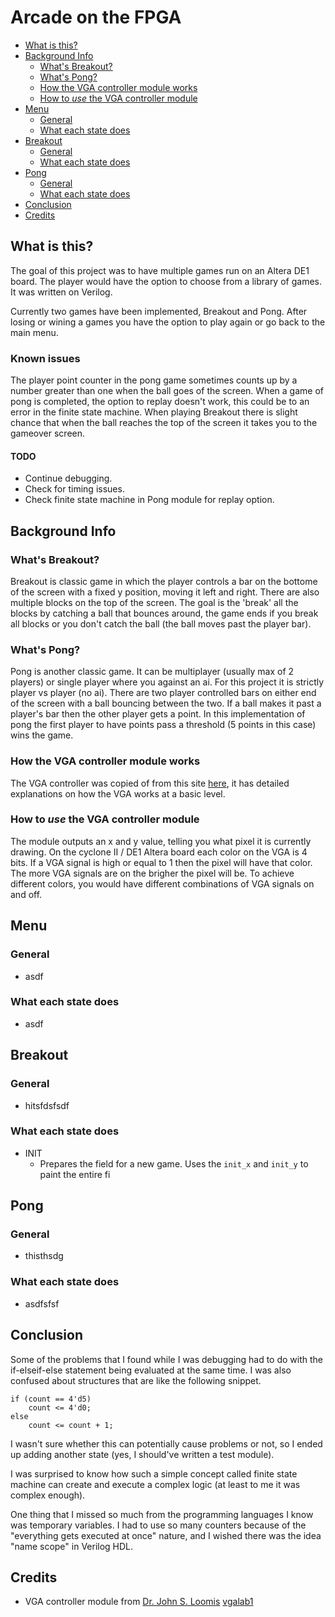 # Arcade on the FPGA

* [What is this?](./Development-Guide#what-is-this)
* [Background Info](./Development-Guide#background-info)
    * [What's Breakout?](./Development-Guide#whats-breakout)
    * [What's Pong?](./Development-Guide#whats-pong)
    * [How the VGA controller module works](./Development-Guide#how-the-vga-controller-module-works)
    * [How to *use* the VGA controller module](./Development-Guide#how-to-use-the-vga-controller-module)
* [Menu](./Development-Guide#menu)
    * [General](./Development-Guide#General)
    * [What each state does](./Development-Guide#what-each-state-does)
* [Breakout](./Development-Guide#breakout)
    * [General](./Development-Guide#General)
    * [What each state does](./Development-Guide#what-each-state-does)
* [Pong](./Development-Guide#breakout)
    * [General](./Development-Guide#General)
    * [What each state does](./Development-Guide#what-each-state-does)
* [Conclusion](./Development-Guide#conclusion)
* [Credits](./Development-Guide#credits)

## What is this?
The goal of this project was to have multiple games run on an Altera DE1 board. The player would have the option to choose from a library of games. It was written on Verilog.

Currently two games have been implemented, Breakout and Pong. After losing or wining a games you have the option to play again or go back to the main menu.

### Known issues
The player point counter in the pong game sometimes counts up by a number greater than one when the ball goes of the screen. 
When a game of pong is completed, the option to replay doesn't work, this could be to an error in the finite state machine.
When playing Breakout there is slight chance that when the ball reaches the top of the screen it takes you to the gameover screen.

#### TODO
* Continue debugging.
* Check for timing issues.
* Check finite state machine in Pong module for replay option.

## Background Info
### What's Breakout?
Breakout is classic game in which the player controls a bar on the bottome of the screen with a fixed y position, moving it left and right. There are also multiple blocks on the top of the screen. The goal is the 'break' all the blocks by catching a ball that bounces around, the game ends if you break all blocks or you don't catch the ball (the ball moves past the player bar).

### What's Pong?
Pong is another classic game. It can be multiplayer (usually max of 2 players) or single player where you against an ai. For this project it is strictly player vs player (no ai). There are two player controlled bars on either end of the screen with a ball bouncing between the two. If a ball makes it past a player's bar then the other player gets a point. In this implementation of pong the first player to have points pass a threshold (5 points in this case) wins the game.

### How the VGA controller module works
The VGA controller was copied of from this site [here](https://timetoexplore.net/blog/arty-fpga-vga-verilog-01), it has detailed explanations on how the VGA works at a basic level.

### How to *use* the VGA controller module
The module outputs an x and y value, telling you what pixel it is currently drawing. On the cyclone II / DE1 Altera board each color on the VGA is 4 bits. If a VGA signal is high or equal to 1 then the pixel will have that color. The more VGA signals are on the brigher the pixel will be. To achieve different colors, you would have different combinations of VGA signals on and off.

## Menu
### General
* asdf

### What each state does
* asdf

## Breakout
### General
* hitsfdsfsdf

### What each state does
* INIT
    * Prepares the field for a new game. Uses the `init_x` and `init_y` to paint the entire fi

## Pong
### General
* thisthsdg

### What each state does
* asdfsfsf

## Conclusion
Some of the problems that I found while I was debugging had to do with the if-elseif-else statement being evaluated at the same time. I was also confused about structures that are like the following snippet.

    if (count == 4'd5)
        count <= 4'd0;
    else
        count <= count + 1;

I wasn't sure whether this can potentially cause problems or not, so I ended up adding another state (yes, I should've written a test module).

I was surprised to know how such a simple concept called finite state machine can create and execute a complex logic (at least to me it was complex enough).

One thing that I missed so much from the programming languages I know was temporary variables. I had to use so many counters because of the "everything gets executed at once" nature, and I wished there was the idea "name scope" in Verilog HDL.

## Credits
* VGA controller module from [Dr. John S. Loomis](http://www.johnloomis.org/vita.html) [vgalab1](http://www.johnloomis.org/digitallab/vgalab/vgalab1/vgalab1.html)
